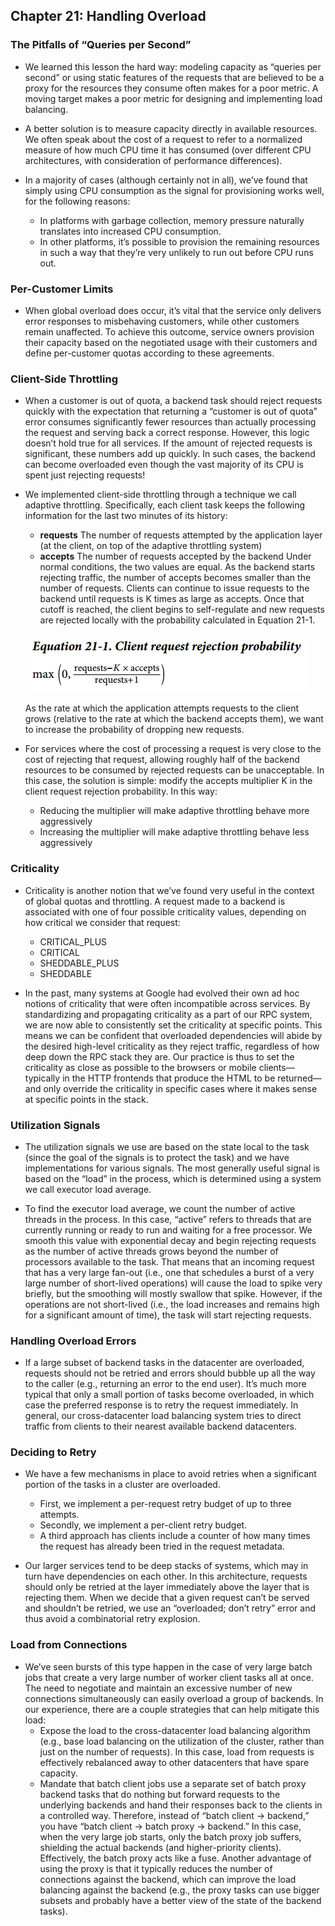 ## Chapter 21: Handling Overload

### The Pitfalls of “Queries per Second”

- We learned this lesson the hard way: modeling capacity as “queries per second” or using static features of the requests that are believed to be a proxy for the resources they consume often makes for a poor metric. A moving target makes a poor metric for designing and implementing load balancing.

- A better solution is to measure capacity directly in available resources. We often speak about the cost of a request to refer to a normalized measure of how much CPU time it has consumed (over different CPU architectures, with consideration of performance differences).

- In a majority of cases (although certainly not in all), we’ve found that simply using CPU consumption as the signal for provisioning works well, for the following reasons:
	- In platforms with garbage collection, memory pressure naturally translates into increased CPU consumption.
	- In other platforms, it’s possible to provision the remaining resources in such a way that they’re very unlikely to run out before CPU runs out.

### Per-Customer Limits

- When global overload does occur, it’s vital that the service only delivers error responses to misbehaving customers, while other customers remain unaffected. To achieve this outcome, service owners provision their capacity based on the negotiated usage with their customers and define per-customer quotas according to these agreements.

### Client-Side Throttling

- When a customer is out of quota, a backend task should reject requests quickly with the expectation that returning a “customer is out of quota” error consumes significantly fewer resources than actually processing the request and serving back a correct response. However, this logic doesn’t hold true for all services. If the amount of rejected requests is significant, these numbers add up quickly. In such cases, the backend can become overloaded even though the vast majority of its CPU is spent just rejecting requests!

- We implemented client-side throttling through a technique we call adaptive throttling. Specifically, each client task keeps the following information for the last two minutes of its history:
	- **requests** The number of requests attempted by the application layer (at the client, on top of the adaptive throttling system)
	- **accepts** The number of requests accepted by the backend 
	Under normal conditions, the two values are equal. As the backend starts rejecting traffic, the number of accepts becomes smaller than the number of requests. Clients can continue to issue requests to the backend until requests is K times as large as accepts. Once that cutoff is reached, the client begins to self-regulate and new requests are rejected locally with the probability calculated in Equation 21-1.

	![alt text](img/fig_21_1_Client_request_rejection_probability.PNG)  

	As the rate at which the application attempts requests to the client grows (relative to the rate at which the backend accepts them), we want to increase the probability of dropping new requests.

- For services where the cost of processing a request is very close to the cost of rejecting that request, allowing roughly half of the backend resources to be consumed by rejected requests can be unacceptable. In this case, the solution is simple: modify the accepts multiplier K in the client request rejection probability. In this way:
	- Reducing the multiplier will make adaptive throttling behave more aggressively
	- Increasing the multiplier will make adaptive throttling behave less aggressively

### Criticality

- Criticality is another notion that we’ve found very useful in the context of global quotas and throttling. A request made to a backend is associated with one of four possible criticality values, depending on how critical we consider that request:
	- CRITICAL_PLUS
	- CRITICAL
	- SHEDDABLE_PLUS
	- SHEDDABLE

- In the past, many systems at Google had evolved their own ad hoc notions of criticality that were often incompatible across services. By standardizing and propagating criticality as a part of our RPC system, we are now able to consistently set the criticality at specific points. This means we can be confident that overloaded dependencies will abide by the desired high-level criticality as they reject traffic, regardless of how deep down the RPC stack they are. Our practice is thus to set the criticality as close as possible to the browsers or mobile clients—typically in the HTTP frontends that produce the HTML to be returned—and only override the criticality in specific cases where it makes sense at specific points in the stack.

### Utilization Signals

- The utilization signals we use are based on the state local to the task (since the goal of the signals is to protect the task) and we have implementations for various signals. The most generally useful signal is based on the “load” in the process, which is determined using a system we call executor load average.

- To find the executor load average, we count the number of active threads in the process. In this case, “active” refers to threads that are currently running or ready to run and waiting for a free processor. We smooth this value with exponential decay and begin rejecting requests as the number of active threads grows beyond the number of processors available to the task. That means that an incoming request that has a very large fan-out (i.e., one that schedules a burst of a very large number of short-lived operations) will cause the load to spike very briefly, but the smoothing will mostly swallow that spike. However, if the operations are not short-lived (i.e., the load increases and remains high for a significant amount of time), the task will start rejecting requests.

### Handling Overload Errors

- If a large subset of backend tasks in the datacenter are overloaded, requests should not be retried and errors should bubble up all the way to the caller (e.g., returning an error to the end user). It’s much more typical that only a small portion of tasks become overloaded, in which case the preferred response is to retry the request immediately. In general, our cross-datacenter load balancing system tries to direct traffic from clients to their nearest available backend datacenters.

### Deciding to Retry

- We have a few mechanisms in place to avoid retries when a significant portion of the tasks in a cluster are overloaded.
	- First, we implement a per-request retry budget of up to three attempts.
	- Secondly, we implement a per-client retry budget.
	- A third approach has clients include a counter of how many times the request has already been tried in the request metadata.

- Our larger services tend to be deep stacks of systems, which may in turn have dependencies on each other. In this architecture, requests should only be retried at the layer immediately above the layer that is rejecting them. When we decide that a given request can’t be served and shouldn’t be retried, we use an “overloaded; don’t retry” error and thus avoid a combinatorial retry explosion.

### Load from Connections

- We’ve seen bursts of this type happen in the case of very large batch jobs that create a very large number of worker client tasks all at once. The need to negotiate and maintain an excessive number of new connections simultaneously can easily overload a group of backends. In our experience, there are a couple strategies that can help mitigate this load:
	- Expose the load to the cross-datacenter load balancing algorithm (e.g., base load balancing on the utilization of the cluster, rather than just on the number of requests). In this case, load from requests is effectively rebalanced away to other datacenters that have spare capacity.
	- Mandate that batch client jobs use a separate set of batch proxy backend tasks that do nothing but forward requests to the underlying backends and hand their responses back to the clients in a controlled way. Therefore, instead of “batch client → backend,” you have “batch client → batch proxy → backend.” In this case, when the very large job starts, only the batch proxy job suffers, shielding the actual backends (and higher-priority clients). Effectively, the batch proxy acts like a fuse. Another advantage of using the proxy is that it typically reduces the number of connections against the backend, which can improve the load balancing against the backend (e.g., the proxy tasks can use bigger subsets and probably have a better view of the state of the backend tasks).
